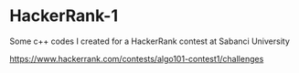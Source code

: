 # HackerRank-1
Some c++ codes I created for a HackerRank contest at Sabanci University

https://www.hackerrank.com/contests/algo101-contest1/challenges
